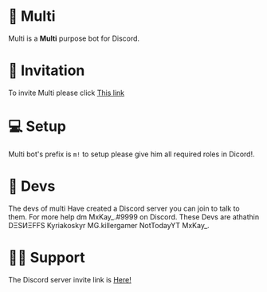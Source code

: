 # 🎉 Multi
Multi is a **Multi** purpose bot for Discord.
# 🔗 Invitation
To invite Multi please click [This link](https://dsc.gg/multibotdev)
# 💻 Setup
Multi bot's prefix is `m!` to setup please give him all required roles in Dicord!.
# 🤵 Devs
The devs of multi Have created a Discord server you can join to talk to them.
For more help dm MxKay_.#9999 on Discord.
These Devs are
athathin
DΞSИΞFFS
Kyriakoskyr
MG.killergamer
NotTodayYT
MxKay_.
# 🙋‍♂️ Support
The Discord server invite link is [Here!](https://discord.gg/9HUrZHgNKy)
